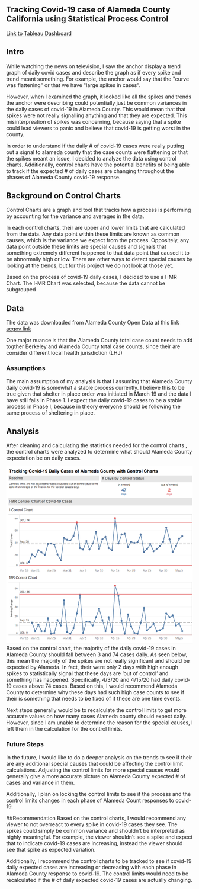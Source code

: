## Tracking Covid-19 case of Alameda County California using Statistical Process Control
[Link to Tableau Dashboard](https://public.tableau.com/profile/brenton.hsu5940#!/vizhome/AlamedaCountyControlChartCovid-19Cases/Overview?publish=yes)


## Intro
While watching the news on television, I saw the anchor display a trend graph of daily covid cases and describe the graph as if every spike and trend meant something. For example, the anchor would say that the "curve was flattening" or that we have "large spikes in cases". 

However, when I examined the graph, it looked like all the spikes and trends the anchor were describing could potentially just be common variances in the daily cases of covid-19 in Alameda County. This would mean that that spikes were not really signalling anything and that they are expected. This misinterpreation of spikes was concerning, because saying that a spike could lead viewers to panic and believe that covid-19 is getting worst in the county. 

In order to understand if the daily # of covid-19 cases were really putting out a signal to alameda county that the case counts were flattening or that the spikes meant an issue, I decided to analyze the data using control charts. Additionally, control charts have the potential benefits of being able to track if the expected # of daily cases are changing throughout the phases of Alameda County covid-19 response.


## Background on Control Charts
Control Charts are a graph and tool that tracks how a process is performing by accounting for the variance and averages in the data.

In each control charts, their are upper and lower limits that are calculated from the data. Any data point within these limits are known as common causes, which is the variance we expect from the process. Oppositely, any data point outside these limits are special causes and signals that something extremely different happened to that data point that caused it to be abnormally high or low. There are other ways to detect special causes by looking at the trends, but for this project we do not look at those yet. 

Based on the process of covid-19 daily cases, I decided to use a I-MR Chart. The I-MR Chart was selected, because the data cannot be subgrouped

## Data
The data was downloaded from Alameda County Open Data at this link [acgov link](https://data.acgov.org/datasets/AC-HCSA::alameda-county-covid-19-cases-and-deaths-over-time-1/data)

One major nuance is that the Alameda County total case count needs to add togther Berkeley and Alameda County total case counts, since their are consider different local health jurisdiction (LHJ)

### Assumptions
The main assumption of my analysis is that I assuming that Alameda County daily covid-19 is somewhat a stable process currently. I believe this to be true given that shelter in place order was initiated in March 19 and the data I have still falls in Phase 1. I expect the daily covid-19 cases to be a stable process in Phase I, because in theory everyone should be following the same process of sheltering in place. 

## Analysis
After cleaning and calculating the statistics needed for the control charts , the control charts were analyzed to determine what should Alameda County expectation be on daily cases.

![](3_images/dashboard_screenshot.png)
Based on the control chart, the majority of the daily covid-19 cases in Alameda County should fall between 3 and 74 cases daily. As seen below, this mean the majority of the spikes are not really significant and should be expected by Alameda. In fact, their were only 2 days with high enough spikes to statistically signal that these days are ‘out of control’ and something has happened. Specifically, 4/3/20 and 4/15/20 had daily covid-19 cases above 74 cases. Based on this, I would recommend Alameda County to determine why these days had such high case counts to see if their is something that needs to be fixed of if these are one time events. 

Next steps generally would be to recalculate the control limits to get more accurate values on how many cases Alameda county should expect daily. However, since I am unable to determine the reason for the special causes, I left them in the calculation for the control limits. 


### Future Steps
In the future, I would like to do a deeper analysis on the trends to see if their are any additional special causes that could be affecting the control limit calculations. Adjusting the control limits for more special causes would generally give a more accurate picture on Alameda County expected # of cases and variance in them. 

Additionally, I plan on locking the control limits to see if the process and the control limits changes in each phase of Alameda Count responses to covid-19. 


##Recommendation 
Based on the control charts, I would recommend any viewer to not overreact to every spike in covid-19 cases they see. The spikes could simply be common variance and shouldn’t be interpreted as highly meaningful. For example, the viewer shouldn’t see a spike and expect that to indicate covid-19 cases are increasing, instead the viewer should see that spike as expected variation. 

Additionally, I recommend the control charts to be tracked to see if covid-19 daily expected cases are increasing or decreasing with each phase in Alameda County response to covid-19. The control limits would need to be recalculated if the # of daily expected covid-19 cases are actually changing. 

